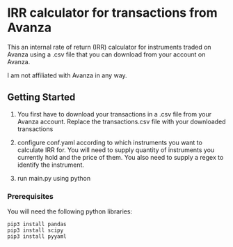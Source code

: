 # IRR calculator for transactions from Avanza

This an internal rate of return (IRR) calculator for instruments traded on Avanza using a .csv file that you can download from your account on Avanza. 

I am not affiliated with Avanza in any way.

## Getting Started

1. You first have to download your transactions in a .csv file from your Avanza account. Replace the transactions.csv file with your downloaded transactions

2. configure conf.yaml according to which instruments you want to calculate IRR for. You will need to supply quantity of instruments you currently hold and the price of them. You also need to supply a regex to identify the instrument.

3. run main.py using python

### Prerequisites

You will need the following python libraries:

```
pip3 install pandas
pip3 install scipy
pip3 install pyyaml
```
